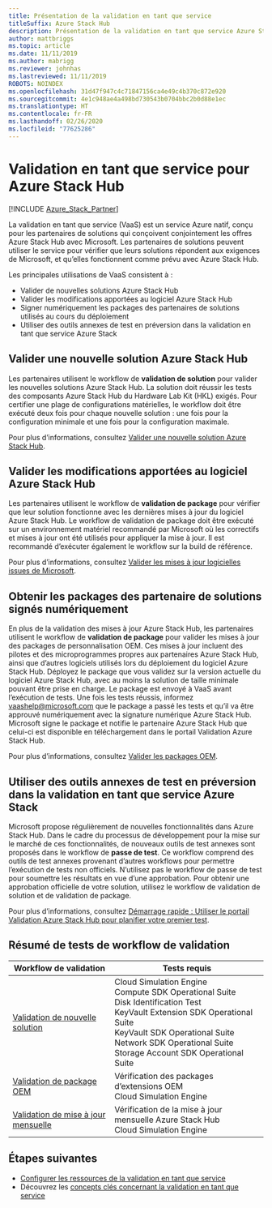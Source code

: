 ```yaml
---
title: Présentation de la validation en tant que service
titleSuffix: Azure Stack Hub
description: Présentation de la validation en tant que service Azure Stack Hub.
author: mattbriggs
ms.topic: article
ms.date: 11/11/2019
ms.author: mabrigg
ms.reviewer: johnhas
ms.lastreviewed: 11/11/2019
ROBOTS: NOINDEX
ms.openlocfilehash: 31d47f947c4c71847156ca4e49c4b370c872e920
ms.sourcegitcommit: 4e1c948ae4a498bd730543b0704bbc2b0d88e1ec
ms.translationtype: HT
ms.contentlocale: fr-FR
ms.lasthandoff: 02/26/2020
ms.locfileid: "77625286"
---
```

# <a name="validation-as-a-service-for-azure-stack-hub"></a>Validation en tant que service pour Azure Stack Hub

[!INCLUDE [Azure_Stack_Partner](./includes/azure-stack-partner-appliesto.md)]

La validation en tant que service (VaaS) est un service Azure natif, conçu pour les partenaires de solutions qui conçoivent conjointement les offres Azure Stack Hub avec Microsoft. Les partenaires de solutions peuvent utiliser le service pour vérifier que leurs solutions répondent aux exigences de Microsoft, et qu’elles fonctionnent comme prévu avec Azure Stack Hub.

Les principales utilisations de VaaS consistent à :

- Valider de nouvelles solutions Azure Stack Hub
- Valider les modifications apportées au logiciel Azure Stack Hub
- Signer numériquement les packages des partenaires de solutions utilisés au cours du déploiement
- Utiliser des outils annexes de test en préversion dans la validation en tant que service Azure Stack

## <a name="validate-a-new-azure-stack-hub-solution"></a>Valider une nouvelle solution Azure Stack Hub

Les partenaires utilisent le workflow de **validation de solution** pour valider les nouvelles solutions Azure Stack Hub. La solution doit réussir les tests des composants Azure Stack Hub du Hardware Lab Kit (HKL) exigés. Pour certifier une plage de configurations matérielles, le workflow doit être exécuté deux fois pour chaque nouvelle solution : une fois pour la configuration minimale et une fois pour la configuration maximale.

Pour plus d’informations, consultez [Valider une nouvelle solution Azure Stack Hub](azure-stack-vaas-validate-solution-new.md).

## <a name="validate-changes-to-the-azure-stack-hub-software"></a>Valider les modifications apportées au logiciel Azure Stack Hub

Les partenaires utilisent le workflow de **validation de package** pour vérifier que leur solution fonctionne avec les dernières mises à jour du logiciel Azure Stack Hub. Le workflow de validation de package doit être exécuté sur un environnement matériel recommandé par Microsoft où les correctifs et mises à jour ont été utilisés pour appliquer la mise à jour. Il est recommandé d’exécuter également le workflow sur la build de référence.

Pour plus d’informations, consultez [Valider les mises à jour logicielles issues de Microsoft](azure-stack-vaas-validate-microsoft-updates.md).

## <a name="get-digitally-signed-solution-partner-packages"></a>Obtenir les packages des partenaire de solutions signés numériquement

En plus de la validation des mises à jour Azure Stack Hub, les partenaires utilisent le workflow de **validation de package** pour valider les mises à jour des packages de personnalisation OEM. Ces mises à jour incluent des pilotes et des microprogrammes propres aux partenaires Azure Stack Hub, ainsi que d’autres logiciels utilisés lors du déploiement du logiciel Azure Stack Hub. Déployez le package que vous validez sur la version actuelle du logiciel Azure Stack Hub, avec au moins la solution de taille minimale pouvant être prise en charge. Le package est envoyé à VaaS avant l’exécution de tests. Une fois les tests réussis, informez [vaashelp@microsoft.com](mailto:vaashelp@microsoft.com) que le package a passé les tests et qu’il va être approuvé numériquement avec la signature numérique Azure Stack Hub. Microsoft signe le package et notifie le partenaire Azure Stack Hub que celui-ci est disponible en téléchargement dans le portail Validation Azure Stack Hub.

Pour plus d’informations, consultez [Valider les packages OEM](azure-stack-vaas-validate-oem-package.md).

## <a name="preview-vaas-test-collateral"></a>Utiliser des outils annexes de test en préversion dans la validation en tant que service Azure Stack

Microsoft propose régulièrement de nouvelles fonctionnalités dans Azure Stack Hub. Dans le cadre du processus de développement pour la mise sur le marché de ces fonctionnalités, de nouveaux outils de test annexes sont proposés dans le workflow de **passe de test**. Ce workflow comprend des outils de test annexes provenant d’autres workflows pour permettre l’exécution de tests non officiels. N’utilisez pas le workflow de passe de test pour soumettre les résultats en vue d’une approbation. Pour obtenir une approbation officielle de votre solution, utilisez le workflow de validation de solution et de validation de package.

Pour plus d’informations, consultez [Démarrage rapide : Utiliser le portail Validation Azure Stack Hub pour planifier votre premier test](azure-stack-vaas-schedule-test-pass.md).

## <a name="validation-workflow-tests-summary"></a>Résumé de tests de workflow de validation

| Workflow de validation | Tests requis |
|----|------------|
| [Validation de nouvelle solution](azure-stack-vaas-validate-solution-new.md) | Cloud Simulation Engine<br>Compute SDK Operational Suite<br>Disk Identification Test<br>KeyVault Extension SDK Operational Suite<br>KeyVault SDK Operational Suite<br>Network SDK Operational Suite<br>Storage Account SDK Operational Suite<br> |
| [Validation de package OEM](azure-stack-vaas-validate-oem-package.md) | Vérification des packages d’extensions OEM<br>Cloud Simulation Engine |
| [Validation de mise à jour mensuelle](azure-stack-vaas-validate-microsoft-updates.md) | Vérification de la mise à jour mensuelle Azure Stack Hub<br>Cloud Simulation Engine<br> |

## <a name="next-steps"></a>Étapes suivantes

- [Configurer les ressources de la validation en tant que service](azure-stack-vaas-set-up-resources.md)
- Découvrez les [concepts clés concernant la validation en tant que service](azure-stack-vaas-key-concepts.md)
